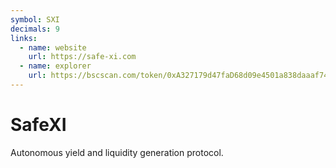 ```yaml
---
symbol: SXI
decimals: 9
links:
  - name: website
    url: https://safe-xi.com
  - name: explorer
    url: https://bscscan.com/token/0xA327179d47faD68d09e4501a838daaaf74faBb7c
---
```


# SafeXI

Autonomous yield and liquidity generation protocol.
